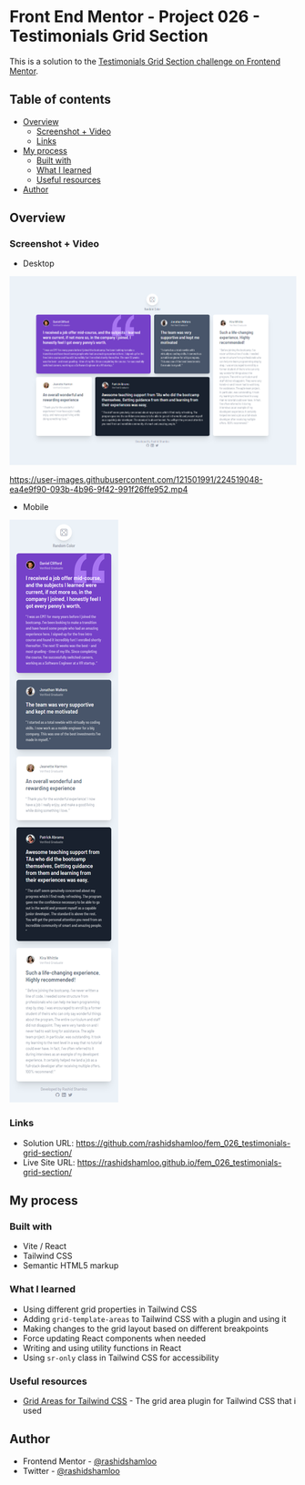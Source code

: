# Front End Mentor - Project 026 - Testimonials Grid Section

This is a solution to the [Testimonials Grid Section challenge on Frontend Mentor](https://www.frontendmentor.io/challenges/testimonials-grid-section-Nnw6J7Un7).

## Table of contents

- [Overview](#overview)
  - [Screenshot + Video](#screenshot--video)
  - [Links](#links)
- [My process](#my-process)
  - [Built with](#built-with)
  - [What I learned](#what-i-learned)
  - [Useful resources](#useful-resources)
- [Author](#author)

## Overview

### Screenshot + Video

- Desktop

![](./screenshot-desktop.png)

https://user-images.githubusercontent.com/121501991/224519048-ea4e9f90-093b-4b96-9f42-991f26ffe952.mp4

- Mobile

![](./screenshot-mobile.png)

### Links

- Solution URL: https://github.com/rashidshamloo/fem_026_testimonials-grid-section/
- Live Site URL: https://rashidshamloo.github.io/fem_026_testimonials-grid-section/

## My process

### Built with

- Vite / React
- Tailwind CSS
- Semantic HTML5 markup

### What I learned

- Using different grid properties in Tailwind CSS
- Adding `grid-template-areas` to Tailwind CSS with a plugin and using it
- Making changes to the grid layout based on different breakpoints
- Force updating React components when needed
- Writing and using utility functions in React
- Using `sr-only` class in Tailwind CSS for accessibility

### Useful resources

- [Grid Areas for Tailwind CSS](https://savvywombat.com.au/tailwind-css/grid-areas/) - The grid area plugin for Tailwind CSS that i used

## Author

- Frontend Mentor - [@rashidshamloo](https://www.frontendmentor.io/profile/rashidshamloo)
- Twitter - [@rashidshamloo](https://www.twitter.com/rashidshamloo)
